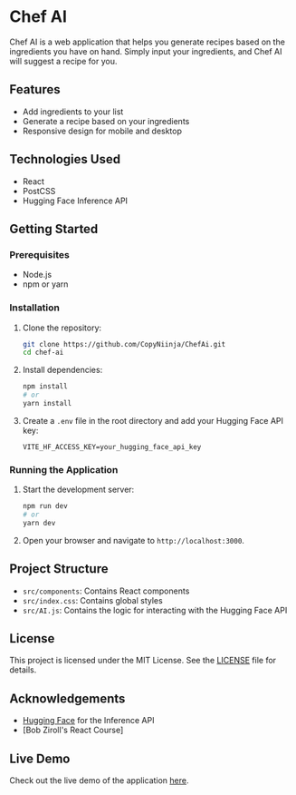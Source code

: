 # Chef AI

Chef AI is a web application that helps you generate recipes based on the ingredients you have on hand. Simply input your ingredients, and Chef AI will suggest a recipe for you.

## Features

- Add ingredients to your list
- Generate a recipe based on your ingredients
- Responsive design for mobile and desktop

## Technologies Used

- React
- PostCSS
- Hugging Face Inference API

## Getting Started

### Prerequisites

- Node.js
- npm or yarn

### Installation

1. Clone the repository:

   ```sh
   git clone https://github.com/CopyNiinja/ChefAi.git
   cd chef-ai
   ```

2. Install dependencies:

   ```sh
   npm install
   # or
   yarn install
   ```

3. Create a `.env` file in the root directory and add your Hugging Face API key:
   ```env
   VITE_HF_ACCESS_KEY=your_hugging_face_api_key
   ```

### Running the Application

1. Start the development server:

   ```sh
   npm run dev
   # or
   yarn dev
   ```

2. Open your browser and navigate to `http://localhost:3000`.

## Project Structure

- `src/components`: Contains React components
- `src/index.css`: Contains global styles
- `src/AI.js`: Contains the logic for interacting with the Hugging Face API

## License

This project is licensed under the MIT License. See the [LICENSE](LICENSE) file for details.

## Acknowledgements

- [Hugging Face](https://huggingface.co/) for the Inference API
- [Bob Ziroll's React Course]

## Live Demo

Check out the live demo of the application [here](https://i-chef.netlify.app/).
